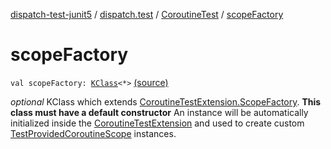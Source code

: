 [dispatch-test-junit5](../../index.md) / [dispatch.test](../index.md) / [CoroutineTest](index.md) / [scopeFactory](./scope-factory.md)

# scopeFactory

`val scopeFactory: `[`KClass`](https://kotlinlang.org/api/latest/jvm/stdlib/kotlin.reflect/-k-class/index.html)`<*>` [(source)](https://github.com/RBusarow/Dispatch/tree/master/dispatch-test-junit5/src/main/java/dispatch/test/CoroutineTest.kt#L35)

*optional* KClass which extends [CoroutineTestExtension.ScopeFactory](https://rbusarow.github.io/Dispatch/dispatch-test/dispatch.test/-coroutine-test-extension/-scope-factory/index.md).
**This class must have a default constructor**
An instance will be automatically initialized inside the [CoroutineTestExtension](https://rbusarow.github.io/Dispatch/dispatch-test/dispatch.test/-coroutine-test-extension/index.md) and used to create custom [TestProvidedCoroutineScope](https://rbusarow.github.io/Dispatch/dispatch-test/dispatch.test/-test-provided-coroutine-scope/index.md) instances.

